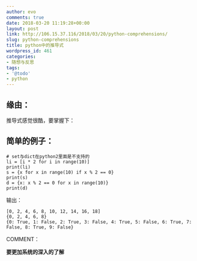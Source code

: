 ```yaml
---
author: evo
comments: true
date: 2018-03-20 11:19:28+00:00
layout: post
link: http://106.15.37.116/2018/03/20/python-comprehensions/
slug: python-comprehensions
title: python中的推导式
wordpress_id: 461
categories:
- 随想与反思
tags:
- '@todo'
- python
---
```


<!-- more -->


## 缘由：


推导式感觉很酷，要掌握下：


## 简单的例子：



    
    # set与dict在python2里面是不支持的
    li = [i * 2 for i in range(10)]
    print(li)
    s = {x for x in range(10) if x % 2 == 0}
    print(s)
    d = {x: x % 2 == 0 for x in range(10)}
    print(d)


输出：

    
    [0, 2, 4, 6, 8, 10, 12, 14, 16, 18]
    {0, 2, 4, 6, 8}
    {0: True, 1: False, 2: True, 3: False, 4: True, 5: False, 6: True, 7: False, 8: True, 9: False}


COMMENT：

**要更加系统的深入的了解**
